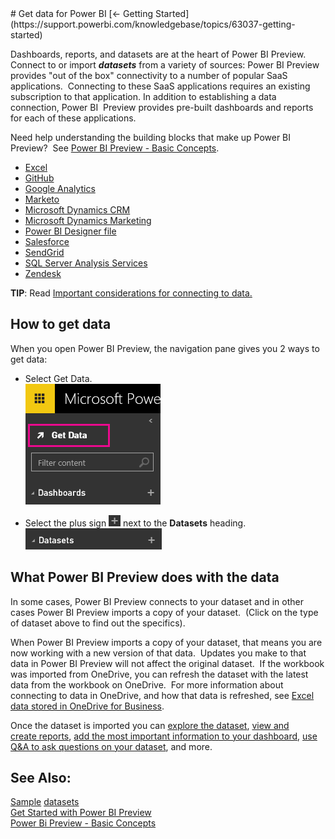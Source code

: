 <properties pageTitle="Get data for Power BI" description="Get data for Power BI" services="powerbi" documentationCenter="" authors="v-anpasi" manager="mblythe" editor=""/> 
<tags ms.service="powerbi" ms.devlang="NA" ms.topic="article" ms.tgt_pltfrm="NA" ms.workload="powerbi" ms.date="06/16/2015" ms.author="v-anpasi"/>
# Get data for Power BI
[← Getting Started](https://support.powerbi.com/knowledgebase/topics/63037-getting-started)

Dashboards, reports, and datasets are at the heart of Power BI Preview. Connect to or import ***datasets*** from a variety of sources: Power BI Preview provides "out of the box" connectivity to a number of popular SaaS applications.  Connecting to these SaaS applications requires an existing subscription to that application. In addition to establishing a data connection, Power BI  Preview provides pre-built dashboards and reports for each of these applications.  

Need help understanding the building blocks that make up Power BI Preview?  See [Power BI Preview - Basic Concepts](http://support.powerbi.com/knowledgebase/articles/487029-power-bi-preview-basic-concepts).

-   [Excel](http://support.powerbi.com/knowledgebase/articles/424871-connect-to-excel-data)
-   [GitHub](http://support.powerbi.com/knowledgebase/articles/462794-github)
-   [Google Analytics](http://support.powerbi.com/knowledgebase/articles/511323-google-analytics-connector-for-power-bi)
-   [Marketo](http://support.powerbi.com/knowledgebase/articles/462795-marketo)
-   [Microsoft Dynamics CRM](http://support.powerbi.com/knowledgebase/articles/462791-microsoft-dynamics-crm)
-   [Microsoft Dynamics Marketing](https://support.powerbi.com/knowledgebase/articles/462793-microsoft-dynamics-marketing)
-   [Power BI Designer file](http://support.powerbi.com/knowledgebase/articles/461278-upload-power-bi-designer-files)
-   [Salesforce](http://support.powerbi.com/knowledgebase/articles/424863-get-data-salesforce-data)
-   [SendGrid](http://support.powerbi.com/knowledgebase/articles/462796-sendgrid)
-   [SQL Server Analysis Services](http://support.powerbi.com/knowledgebase/articles/471633-analysis-services-tabular-model-data)
-   [Zendesk](http://support.powerbi.com/knowledgebase/articles/462798-zendesk)

**TIP**: Read [Important considerations for connecting to data.](http://support.powerbi.com/knowledgebase/articles/475435-important-considerations-for-connecting-to-data)

## How to get data

When you open Power BI Preview, the navigation pane gives you 2 ways to get data:


-   Select Get Data.  
    ![](media/powerbi-service-get-data/PBI_GetData.png)
    
    
-   Select the plus sign ![](media/powerbi-service-get-data/PBI_PlusIcon.png) next to the **Datasets** heading.  
    ![](media/powerbi-service-get-data/PBI_DatasetsPlus.png)
    

## What Power BI Preview does with the data

In some cases, Power BI Preview connects to your dataset and in other cases Power BI Preview imports a copy of your dataset.  (Click on the type of dataset above to find out the specifics).

When Power BI Preview imports a copy of your dataset, that means you are now working with a new version of that data.  Updates you make to that data in Power BI Preview will not affect the original dataset.  If the workbook was imported from OneDrive, you can refresh the dataset with the latest data from the workbook on OneDrive.  For more information about connecting to data in OneDrive, and how that data is refreshed, see [Excel data stored in OneDrive for Business](http://support.powerbi.com/knowledgebase/articles/471009-connect-to-excel-workbooks-stored-in-onedrive-for).

Once the dataset is imported you can [explore the dataset](http://support.powerbi.com/knowledgebase/articles/475159-explore-a-dataset), [view and create reports](http://support.powerbi.com/knowledgebase/articles/425684-reports-in-power-bi), [add the most important information to your dashboard](http://support.powerbi.com/knowledgebase/articles/424868-dashboards-in-power-bi), [use Q&A to ask questions on your dataset](http://support.powerbi.com/knowledgebase/articles/474566-q-a-in-power-bi), and more.


## See Also:

[Sample](http://support.powerbi.com/knowledgebase/articles/471112-sample-datasets) [datasets](http://support.powerbi.com/knowledgebase/articles/471112-sample-datasets)  
[Get Started with Power BI Preview](http://support.powerbi.com/knowledgebase/articles/430814-get-started-with-power-bi)  
[Power Bi Preview - Basic Concepts](http://support.powerbi.com/knowledgebase/articles/487029-power-bi-preview-basic-concepts)